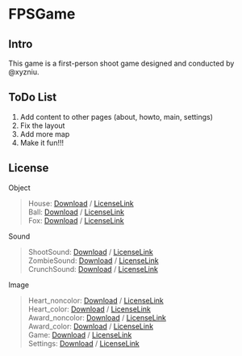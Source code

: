 # FPSGame

## Intro
This game is a first-person shoot game designed and conducted by @xyzniu.

## ToDo List
1. Add content to other pages (about, howto, main, settings)
2. Fix the layout
3. Add more map
4. Make it fun!!! 

## License

Object
> House: [Download](https://www.turbosquid.com/FullPreview/Index.cfm/ID/487223) / [LicenseLink](https://blog.turbosquid.com/royalty-free-license/)  
> Ball: [Download](https://free3d.com/3d-model/ball-v1--300046.html) / [LicenseLink](https://free3d.com/royalty-free-license)  
> Fox: [Download](https://clara.io/view/1a03ac6b-d6b5-4c2d-9f1a-c80068311396) / [LicenseLink](https://clara.io/legal/terms-of-service)  

Sound  
> ShootSound: [Download](https://freesound.org/people/volivieri/sounds/37155/) / [LicenseLink](https://creativecommons.org/licenses/by/3.0/)  
> ZombieSound: [Download](https://freesound.org/people/mrh4hn/sounds/426627/) / [LicenseLink](https://creativecommons.org/licenses/by/3.0/)  
> CrunchSound: [Download](https://freesound.org/people/MATTIX/sounds/348112/) / [LicenseLink](https://creativecommons.org/licenses/by/3.0/)

Image
> Heart_noncolor: [Download](https://www.flaticon.com/free-icon/like_149219) / [LicenseLink](https://file000.flaticon.com/downloads/license/license.pdf)  
> Heart_color: [Download](https://www.flaticon.com/free-icon/like_148838) / [LicenseLink](https://file000.flaticon.com/downloads/license/license.pdf)  
> Award_noncolor: [Download](https://www.flaticon.com/free-icon/award_1592707) / [LicenseLink](https://file000.flaticon.com/downloads/license/license.pdf)    
> Award_color: [Download](https://www.flaticon.com/free-icon/award_1592809) / [LicenseLink](https://file000.flaticon.com/downloads/license/license.pdf)  
> Game: [Download](https://www.flaticon.com/free-icon/game-controller_1670772) / [LicenseLink](https://file000.flaticon.com/downloads/license/license.pdf)  
> Settings: [Download](https://www.flaticon.com/free-icon/settings_148912) / [LicenseLink](https://file000.flaticon.com/downloads/license/license.pdf)    
